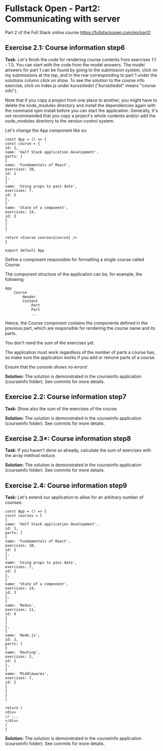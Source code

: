 # Fullstack Open - Part2: Communicating with server
Part 2 of the Full Stack online course https://fullstackopen.com/en/part2

## Exercise 2.1: Course information step6
**Task:**
Let's finish the code for rendering course contents from exercises 1.1 - 1.5. You can start with the code from the model answers. The model answers for part 1 can be found by going to the submission system, click on my submissions at the top, and in the row corresponding to part 1 under the solutions column click on show. To see the solution to the course info exercise, click on index.js under kurssitiedot ("kurssitiedot" means "course info").

Note that if you copy a project from one place to another, you might have to delete the node_modules directory and install the dependencies again with the command npm install before you can start the application. Generally, it's not recommended that you copy a project's whole contents and/or add the node_modules directory to the version control system.

Let's change the App component like so:
```
const App = () => {
const course = {
id: 1,
name: 'Half Stack application development',
parts: [
{
name: 'Fundamentals of React',
exercises: 10,
id: 1
},
{
name: 'Using props to pass data',
exercises: 7,
id: 2
},
{
name: 'State of a component',
exercises: 14,
id: 3
}
]
}

return <Course course={course} />
}

export default App
```
Define a component responsible for formatting a single course called Course.

The component structure of the application can be, for example, the following:
```
App
    Course
        Header
        Content
            Part
            Part
            ...
```
Hence, the Course component contains the components defined in the previous part, which are responsible for rendering the course name and its parts.

You don't need the sum of the exercises yet.

The application must work regardless of the number of parts a course has, so make sure the application works if you add or remove parts of a course.

Ensure that the console shows no errors!

**Solution:**
The solution is demonstrated in the courseinfo application (courseinfo folder). See commits for more details.

## Exercise 2.2: Course information step7
**Task:**
Show also the sum of the exercises of the course.

**Solution:**
The solution is demonstrated in the courseinfo application (courseinfo folder). See commits for more details.

## Exercise 2.3*: Course information step8
**Task:**
If you haven't done so already, calculate the sum of exercises with the array method reduce.

**Solution:**
The solution is demonstrated in the courseinfo application (courseinfo folder). See commits for more details.

## Exercise 2.4: Course information step9
**Task:**
Let's extend our application to allow for an arbitrary number of courses:
```
const App = () => {
const courses = [
{
name: 'Half Stack application development',
id: 1,
parts: [
{
name: 'Fundamentals of React',
exercises: 10,
id: 1
},
{
name: 'Using props to pass data',
exercises: 7,
id: 2
},
{
name: 'State of a component',
exercises: 14,
id: 3
},
{
name: 'Redux',
exercises: 11,
id: 4
}
]
},
{
name: 'Node.js',
id: 2,
parts: [
{
name: 'Routing',
exercises: 3,
id: 1
},
{
name: 'Middlewares',
exercises: 7,
id: 2
}
]
}
]

return (
<div>
// ...
</div>
)
}
```

**Solution:**
The solution is demonstrated in the courseinfo application (courseinfo folder). See commits for more details.
